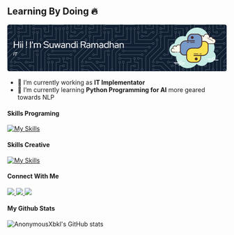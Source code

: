 ## Learning By Doing 🔥

![Suwandi Ramadhan](img/github-header-image-2.png)

- 💼 I’m currently working as **IT Implementator**
- 🐍 I’m currently learning **Python Programming for AI** more geared towards NLP


#### Skills Programing

[![My Skills](https://skillicons.dev/icons?i=vscode,html,css,bootstrap,py,sklearn,tensorflow,mysql&theme=light)](https://skillicons.dev)
<br>

#### Skills Creative

[![My Skills](https://skillicons.dev/icons?i=ps,pr,sketchup,&theme=light)](https://skillicons.dev)
<br>

#### Connect With Me

<p align="left">
  <a href="http://www.linkedin.com/in/suwandi-ramadhan-81a1b3126">
    <img src="https://skillicons.dev/icons?i=linkedin" />
  </a>
  <a href="https://www.instagram.com/suwandi_ramadhan?igsh=MXRnYXd4czZ2a293aA==">
    <img src="https://skillicons.dev/icons?i=instagram" />
  </a>
  <a href="Dicordapp.com/users/454404363218059264">
    <img src="https://skillicons.dev/icons?i=discord" />
  </a>
</p>

#### My Github Stats

![AnonymousXbkl's GitHub stats](https://github-readme-stats.vercel.app/api?username=AnonymousXbkl&hide_rank=true&show_icons=true&theme=tokyonight)